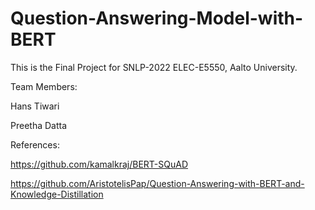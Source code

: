 # Question-Answering-Model-with-BERT

This is the Final Project for SNLP-2022 ELEC-E5550, Aalto University. 


Team Members:

Hans Tiwari

Preetha Datta


References:

https://github.com/kamalkraj/BERT-SQuAD

https://github.com/AristotelisPap/Question-Answering-with-BERT-and-Knowledge-Distillation
